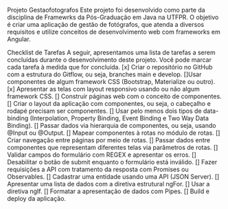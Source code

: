 Projeto Gestaofotografos
Este projeto foi desenvolvido como parte da disciplina de Framewrks da Pós-Graduação em Java na UTFPR. O objetivo é criar uma aplicação de gestão de fotógrafos, que atenda a diversos requisitos e utilize conceitos de desenvolvimento web com frameworks em Angular.

Checklist de Tarefas
A seguir, apresentamos uma lista de tarefas a serem concluídas durante o desenvolvimento deste projeto. Você pode marcar cada tarefa à medida que for concluída.
[x] Criar o repositório no GitHub com a estrutura do Gitflow, ou seja, branches main e develop.
[]Usar componentes de algum framework CSS (Bootstrap, Materialize ou outro).
[x] Apresentar as telas com layout responsivo usando ou não algum framework CSS.
[] Construir páginas web com o conceito de componentes.
[] Criar o layout da aplicação com componentes, ou seja, o cabeçalho e rodapé precisam ser componentes.
[] Usar pelo menos dois tipos de data-binding (Interpolation, Property Binding, Event Binding e Two Way Data Binding).
[] Passar dados via hierarquia de componentes, ou seja, usando @Input ou @Output.
[] Mapear componentes à rotas no módulo de rotas.
[] Criar navegação entre páginas por meio de rotas.
[] Passar dados entre componentes que representam diferentes telas via parâmetros de rotas.
[] Validar campos do formulário com REGEX e apresentar os erros.
[] Desabilitar o botão de submit enquanto o formulário está inválido.
[] Fazer requisições a API com tratamento da resposta com Promises ou Observables.
[] Cadastrar uma entidade usando uma API (JSON Server).
[] Apresentar uma lista de dados com a diretiva estrutural ngFor.
[] Usar a diretiva ngIf.
[] Formatar a apresentação de dados com Pipes.
[] Build e deploy da aplicação.


